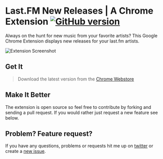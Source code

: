 # Last.FM New Releases | A Chrome Extension [![GitHub version](https://badge.fury.io/gh/fleeting%2FLast.fm-New-Releases.svg)](http://badge.fury.io/gh/fleeting%2FLast.fm-New-Releases)

Always on the hunt for new music from your favorite artists? This Google Chrome Extension displays new releases for your last.fm artists.

![Extension Screenshot](https://dl.dropboxusercontent.com/u/2086809/lastfm-newreleases-v1-screenshot.png)

## Get It

> Download the latest version from the [Chrome Webstore](https://chrome.google.com/webstore/detail/lastfm-new-releases/nmnkdhjpjhggaaicdmafongigfhogcml)

## Make It Better

The extension is open source so feel free to contribute by forking and sending a pull request. If you would rather just request a new feature see below.

## Problem? Feature request?
If you have any questions, problems or requests hit me up on [twitter](http://twitter.com/fleetingftw) or create a [new issue](https://github.com/fleeting/Last.fm-New-Releases/issues).
